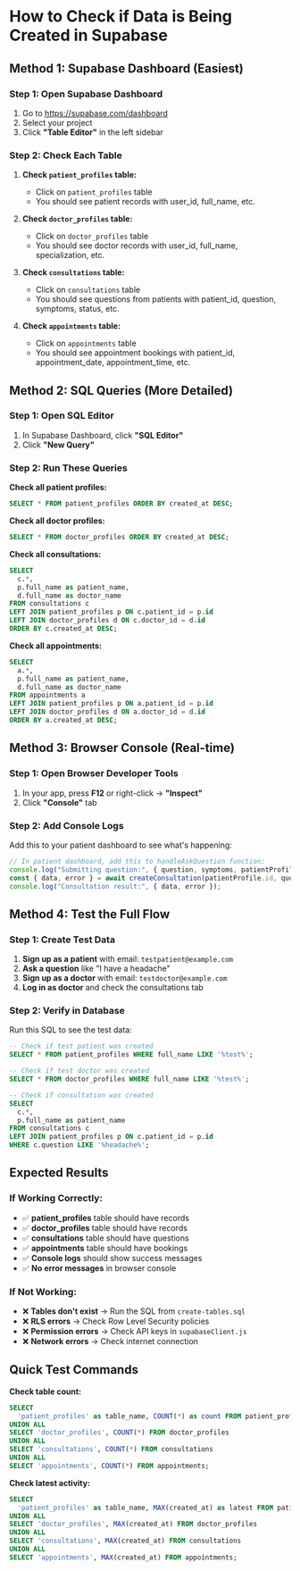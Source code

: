 # How to Check if Data is Being Created in Supabase

## Method 1: Supabase Dashboard (Easiest)

### Step 1: Open Supabase Dashboard
1. Go to https://supabase.com/dashboard
2. Select your project
3. Click **"Table Editor"** in the left sidebar

### Step 2: Check Each Table
1. **Check `patient_profiles` table:**
   - Click on `patient_profiles` table
   - You should see patient records with user_id, full_name, etc.

2. **Check `doctor_profiles` table:**
   - Click on `doctor_profiles` table
   - You should see doctor records with user_id, full_name, specialization, etc.

3. **Check `consultations` table:**
   - Click on `consultations` table
   - You should see questions from patients with patient_id, question, symptoms, status, etc.

4. **Check `appointments` table:**
   - Click on `appointments` table
   - You should see appointment bookings with patient_id, appointment_date, appointment_time, etc.

## Method 2: SQL Queries (More Detailed)

### Step 1: Open SQL Editor
1. In Supabase Dashboard, click **"SQL Editor"**
2. Click **"New Query"**

### Step 2: Run These Queries

**Check all patient profiles:**
```sql
SELECT * FROM patient_profiles ORDER BY created_at DESC;
```

**Check all doctor profiles:**
```sql
SELECT * FROM doctor_profiles ORDER BY created_at DESC;
```

**Check all consultations:**
```sql
SELECT 
  c.*,
  p.full_name as patient_name,
  d.full_name as doctor_name
FROM consultations c
LEFT JOIN patient_profiles p ON c.patient_id = p.id
LEFT JOIN doctor_profiles d ON c.doctor_id = d.id
ORDER BY c.created_at DESC;
```

**Check all appointments:**
```sql
SELECT 
  a.*,
  p.full_name as patient_name,
  d.full_name as doctor_name
FROM appointments a
LEFT JOIN patient_profiles p ON a.patient_id = p.id
LEFT JOIN doctor_profiles d ON a.doctor_id = d.id
ORDER BY a.created_at DESC;
```

## Method 3: Browser Console (Real-time)

### Step 1: Open Browser Developer Tools
1. In your app, press **F12** or right-click → **"Inspect"**
2. Click **"Console"** tab

### Step 2: Add Console Logs
Add this to your patient dashboard to see what's happening:

```javascript
// In patient dashboard, add this to handleAskQuestion function:
console.log("Submitting question:", { question, symptoms, patientProfile });
const { data, error } = await createConsultation(patientProfile.id, question, symptoms);
console.log("Consultation result:", { data, error });
```

## Method 4: Test the Full Flow

### Step 1: Create Test Data
1. **Sign up as a patient** with email: `testpatient@example.com`
2. **Ask a question** like "I have a headache"
3. **Sign up as a doctor** with email: `testdoctor@example.com`
4. **Log in as doctor** and check the consultations tab

### Step 2: Verify in Database
Run this SQL to see the test data:

```sql
-- Check if test patient was created
SELECT * FROM patient_profiles WHERE full_name LIKE '%test%';

-- Check if test doctor was created  
SELECT * FROM doctor_profiles WHERE full_name LIKE '%test%';

-- Check if consultation was created
SELECT 
  c.*,
  p.full_name as patient_name
FROM consultations c
LEFT JOIN patient_profiles p ON c.patient_id = p.id
WHERE c.question LIKE '%headache%';
```

## Expected Results

### If Working Correctly:
- ✅ **patient_profiles** table should have records
- ✅ **doctor_profiles** table should have records  
- ✅ **consultations** table should have questions
- ✅ **appointments** table should have bookings
- ✅ **Console logs** should show success messages
- ✅ **No error messages** in browser console

### If Not Working:
- ❌ **Tables don't exist** → Run the SQL from `create-tables.sql`
- ❌ **RLS errors** → Check Row Level Security policies
- ❌ **Permission errors** → Check API keys in `supabaseClient.js`
- ❌ **Network errors** → Check internet connection

## Quick Test Commands

**Check table count:**
```sql
SELECT 
  'patient_profiles' as table_name, COUNT(*) as count FROM patient_profiles
UNION ALL
SELECT 'doctor_profiles', COUNT(*) FROM doctor_profiles  
UNION ALL
SELECT 'consultations', COUNT(*) FROM consultations
UNION ALL
SELECT 'appointments', COUNT(*) FROM appointments;
```

**Check latest activity:**
```sql
SELECT 
  'patient_profiles' as table_name, MAX(created_at) as latest FROM patient_profiles
UNION ALL
SELECT 'doctor_profiles', MAX(created_at) FROM doctor_profiles
UNION ALL  
SELECT 'consultations', MAX(created_at) FROM consultations
UNION ALL
SELECT 'appointments', MAX(created_at) FROM appointments;
```
